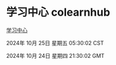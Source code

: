 # 学习中心 colearnhub
[学习中心](http://219.139.199.238:56308/colearnhub/)

2024年 10月 25日 星期五 05:30:02 CST

2024年 10月 24日 星期四 21:30:02 GMT
